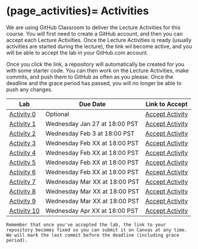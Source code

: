 (page_activities)=
Activities
=======================

<head>
    <base target="_blank">
</head>

We are using GitHub Classroom to deliver the Lecture Activities for this course.
You will first need to create a GitHub account, and then you can accept each Lecture Activities.
Once the Lecture Activities is ready (usually activities are started during the lecture), the link wil become active, and you will be able to accept the lab in your GitHub.com account.

Once you click the link, a repository will automatically be created for you with some starter code.
You can then work on the Lecture Activities, make commits, and push them to GitHub as often as you please. 
Once the deadline and the grace period has passed, you will no longer be able to push any changes.

| Lab        | Due Date                      | Link to Accept |
|------------|-------------------------------|----------------|
| [Activity 0](class/week01/lecture)  | Optional | [Accept Activity](https://classroom.github.com/a/aMHuU8NE) |
| [Activity 1](class/week02/lecture)  | Wednesday Jan 27 at 18:00 PST | [Accept Activity](https://classroom.github.com/a/a39MagWO) |
| [Activity 2](class/week02/lecture)  | Wednesday Feb 3 at 18:00 PST | [Accept Activity](https://classroom.github.com/a/FhSfQyay) |
| [Activity 3](class/week03/lecture)  | Wednesday Feb XX at 18:00 PST | [Accept Activity]() |
| [Activity 4](class/week04/lecture)  | Wednesday Feb XX at 18:00 PST | [Accept Activity]() |
| [Activity 5](class/week05/lecture)  | Wednesday Feb XX at 18:00 PST | [Accept Activity]() |
| [Activity 6](class/week07/lecture)  | Wednesday Feb XX at 18:00 PST | [Accept Activity]() |
| [Activity 7](class/week08/lecture)  | Wednesday Mar XX at 18:00 PST | [Accept Activity]() |
| [Activity 8](class/week09/lecture)  | Wednesday Mar XX at 18:00 PST | [Accept Activity]() |
| [Activity 9](class/week10/lecture)  | Wednesday Mar XX at 18:00 PST | [Accept Activity]() |
| [Activity 10](class/week11/lecture) | Wednesday Apr XX at 18:00 PST | [Accept Activity]() |


```{tip}
Remember that once you've accepted the lab, the link to your repository becomes fixed so you can submit it on Canvas at any time. We will mark the last commit before the deadline (including grace period).
```




